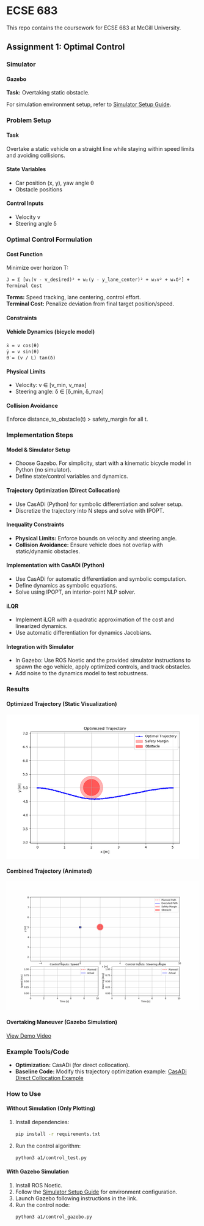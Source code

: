 # ECSE 683

This repo contains the coursework for ECSE 683 at McGill University.

## Assignment 1: Optimal Control

### Simulator

#### Gazebo
**Task:** Overtaking static obstacle.

For simulation environment setup, refer to [Simulator Setup Guide](https://github.com/simonli357/Simulator).

### Problem Setup

#### Task
Overtake a static vehicle on a straight line while staying within speed limits and avoiding collisions.

#### State Variables
- Car position (x, y), yaw angle θ
- Obstacle positions

#### Control Inputs
- Velocity v
- Steering angle δ

### Optimal Control Formulation

#### Cost Function
Minimize over horizon T:
```
J = Σ [w₁(v - v_desired)² + w₂(y - y_lane_center)² + w₃v² + w₄δ²] + Terminal Cost
```
**Terms:** Speed tracking, lane centering, control effort.  
**Terminal Cost:** Penalize deviation from final target position/speed.

#### Constraints

#### Vehicle Dynamics (bicycle model)
```
ẋ = v cos(θ)  
ẏ = v sin(θ)  
θ̇ = (v / L) tan(δ)  
```

#### Physical Limits
- Velocity: v ∈ [v_min, v_max]
- Steering angle: δ ∈ [δ_min, δ_max]

#### Collision Avoidance
Enforce distance_to_obstacle(t) > safety_margin for all t.

### Implementation Steps

#### Model & Simulator Setup
- Choose Gazebo. For simplicity, start with a kinematic bicycle model in Python (no simulator).
- Define state/control variables and dynamics.

#### Trajectory Optimization (Direct Collocation)
- Use CasADi (Python) for symbolic differentiation and solver setup.
- Discretize the trajectory into N steps and solve with IPOPT.

#### Inequality Constraints
- **Physical Limits:** Enforce bounds on velocity and steering angle.
- **Collision Avoidance:** Ensure vehicle does not overlap with static/dynamic obstacles.

#### Implementation with CasADi (Python)
- Use CasADi for automatic differentiation and symbolic computation.
- Define dynamics as symbolic equations.
- Solve using IPOPT, an interior-point NLP solver.

#### iLQR
- Implement iLQR with a quadratic approximation of the cost and linearized dynamics.
- Use automatic differentiation for dynamics Jacobians.

#### Integration with Simulator
- In Gazebo: Use ROS Noetic and the provided simulator instructions to spawn the ego vehicle, apply optimized controls, and track obstacles.
- Add noise to the dynamics model to test robustness.

### Results

#### Optimized Trajectory (Static Visualization)
![Optimized Trajectory](a1/assets/optimized_trajectory.png)

#### Combined Trajectory (Animated)
![Combined Trajectory](a1/assets/combined_trajectory.gif)

#### Overtaking Maneuver (Gazebo Simulation)
[View Demo Video](a1/assets/a1demo.mp4)

### Example Tools/Code
- **Optimization:** CasADi (for direct collocation).
- **Baseline Code:** Modify this trajectory optimization example: [CasADi Direct Collocation Example](https://github.com/casadi/casadi/blob/main/docs/examples/python/direct_collocation.py)

### How to Use

#### Without Simulation (Only Plotting)
1. Install dependencies:
   ```bash
   pip install -r requirements.txt
   ```
2. Run the control algorithm:
   ```bash
   python3 a1/control_test.py
   ```

#### With Gazebo Simulation
1. Install ROS Noetic.
2. Follow the [Simulator Setup Guide](https://github.com/simonli357/Simulator) for environment configuration.
3. Launch Gazebo following instructions in the link.
4. Run the control node:
   ```bash
   python3 a1/control_gazebo.py
   ```

